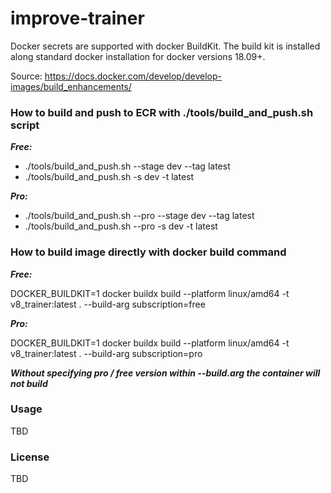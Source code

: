 # improve-trainer


Docker secrets are supported with docker BuildKit. The build kit is installed along standard 
docker installation for docker versions 18.09+.

Source: https://docs.docker.com/develop/develop-images/build_enhancements/

### How to build and push to ECR with ./tools/build_and_push.sh script

**_Free:_**

- ./tools/build_and_push.sh --stage dev --tag latest
- ./tools/build_and_push.sh -s dev -t latest

**_Pro:_**

- ./tools/build_and_push.sh --pro --stage dev --tag latest
- ./tools/build_and_push.sh --pro -s dev -t latest



### How to build image directly with docker build command

**_Free:_**

DOCKER_BUILDKIT=1 docker buildx build --platform linux/amd64 -t v8_trainer:latest . --build-arg subscription=free

**_Pro:_**

DOCKER_BUILDKIT=1 docker buildx build --platform linux/amd64 -t v8_trainer:latest . --build-arg subscription=pro

**_Without specifying pro / free version within --build.arg the container will not build_**

### Usage

TBD

### License

TBD

